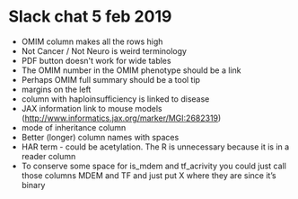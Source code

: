 # Slack chat 5 feb 2019

- OMIM column makes all the rows high
- Not Cancer / Not Neuro is weird terminology
- PDF button doesn't work for wide tables
- The OMIM number in the OMIM phenotype should be a link
- Perhaps OMIM full summary should be a tool tip
- margins on the left
- column with haploinsufficiency is linked to disease
- JAX information link to mouse models (http://www.informatics.jax.org/marker/MGI:2682319)
- mode of inheritance column
- Better (longer) column names with spaces
- HAR term - could be acetylation. The R is unnecessary because it is in a reader column
- To conserve some space for is_mdem and tf_acrivity you could just call those columns MDEM and TF and just put X where they are since it’s binary
